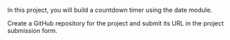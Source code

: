 In this project, you will build a countdown timer using the date module.

Create a GitHub repository for the project and submit its URL in the project submission form.